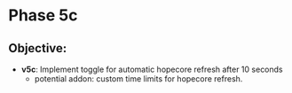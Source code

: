 # Phase 5c

## **Objective:**
- **v5c**: Implement toggle for automatic hopecore refresh after 10 seconds
   - potential addon: custom time limits for hopecore refresh. 